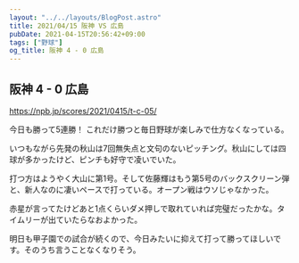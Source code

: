```yaml
---
layout: "../../layouts/BlogPost.astro"
title: 2021/04/15 阪神 VS 広島
pubDate: 2021-04-15T20:56:42+09:00
tags: ["野球"]
og_title: 阪神 4 - 0 広島
---
```


## 阪神 4 - 0 広島

https://npb.jp/scores/2021/0415/t-c-05/


今日も勝って5連勝！ これだけ勝つと毎日野球が楽しみで仕方なくなっている。

いつもながら先発の秋山は7回無失点と文句のないピッチング。秋山にしては四球が多かったけど、ピンチも好守で凌いでいた。

打つ方はようやく大山に第1号。そして佐藤輝はもう第5号のバックスクリーン弾と、新人なのに凄いペースで打っている。オープン戦はウソじゃなかった。

赤星が言ってたけどあと1点くらいダメ押しで取れていれば完璧だったかな。タイムリーが出ていたらなおよかった。

明日も甲子園での試合が続くので、今日みたいに抑えて打って勝ってほしいです。そのうち言うことなくなりそう。